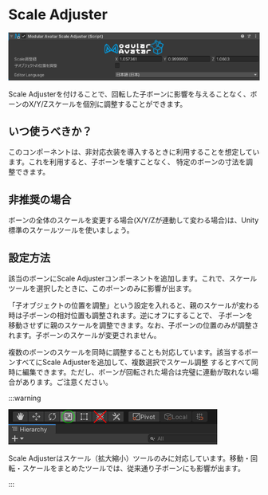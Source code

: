 ﻿# Scale Adjuster

![Scale Adjuster](scale-adjuster.png)

Scale Adjusterを付けることで、回転した子ボーンに影響を与えることなく、ボーンのX/Y/Zスケールを個別に調整することができます。

## いつ使うべきか？

このコンポーネントは、非対応衣装を導入するときに利用することを想定しています。これを利用すると、子ボーンを壊すことなく、
特定のボーンの寸法を調整できます。

## 非推奨の場合

ボーンの全体のスケールを変更する場合(X/Y/Zが連動して変わる場合)は、Unity標準のスケールツールを使いましょう。

## 設定方法

該当のボーンにScale Adjusterコンポーネントを追加します。これで、スケールツールを選択したときに、このボーンのみに影響が出ます。

「子オブジェクトの位置を調整」という設定を入れると、親のスケールが変わる時は子ボーンの相対位置も調整されます。逆にオフにすることで、
子ボーンを移動させずに親のスケールを調整できます。なお、子ボーンの位置のみが調整されます。子ボーンのスケールが変更されません。

複数のボーンのスケールを同時に調整することも対応しています。該当するボーンすべてにScale Adjusterを追加して、複数選択でスケール調整
するとすべて同時に編集できます。ただし、ボーンが回転された場合は完璧に連動が取れない場合があります。ご注意ください。

:::warning

![こっちのほうを使いましょう](scale-adjuster-warning-trs-tool.png)

Scale Adjusterはスケール（拡大縮小）ツールのみに対応しています。移動・回転・スケールをまとめたツールでは、従来通り子ボーンにも影響が出ます。

:::

